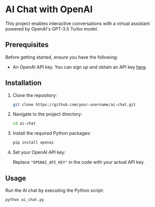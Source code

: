 # AI Chat with OpenAI

This project enables interactive conversations with a virtual assistant powered by OpenAI's GPT-3.5 Turbo model.

## Prerequisites

Before getting started, ensure you have the following:

- An OpenAI API key. You can sign up and obtain an API key [here](https://beta.openai.com/signup/).

## Installation

1. Clone the repository:

    ```sh
    git clone https://github.com/your-username/ai-chat.git
    ```

2. Navigate to the project directory:

    ```sh
    cd ai-chat
    ```

3. Install the required Python packages:

    ```sh
    pip install openai
    ```

4. Set your OpenAI API key:

    Replace `"OPENAI_API_KEY"` in the code with your actual API key.

## Usage

Run the AI chat by executing the Python script:

```sh
python ai_chat.py
